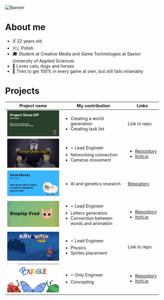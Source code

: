 ![Banner](https://github.com/kamuuucka/kamuuucka/assets/44843812/59bd9b46-b5f9-40ff-8099-f1b382574a06)

<h1>About me</h1>

<ul>
  <li>✌️ 22 years old</li>
  <li>🇵🇱 Polish</li>
  <li>🎓 Student at Creative Media and Game Technologies at Saxion University of Applied Sciences</li>
  <li>🌿 Loves cats, dogs and horses</li>
  <li>👾 Tries to get 100% in every game at own, but still fails miserably</li>
</ul>

<h1>Projects</h1>

| Project name | My contribution | Links |
| ------------- | ------------- | ------------- |
| <img src="./assets/showOff.png" width="300px">  | <ul><li>Creating a world generation</li> <li>Creating task list</li>  | Link to repo |
| <img src="./assets/innovation.png" width="300px">  | <ul><li>⭐️ Lead Engineer</li><li>Networking connection</li><li>Cameras movement</li> |<ul><li>[Repository](https://github.com/kamuuucka/Project-Innovation)</li> <li>[Itchi.io](https://plamczak66.itch.io/escape-baba-yaga)</li>|
| <img src="./assets/smartBoats.png" width="300px">  | <ul><li>AI and genetics research</li> | [Repository](https://github.com/kamuuucka/SmartBoats) |
| <img src="./assets/startUp.png" width="300px">  | <ul><li>⭐️ Lead Engineer</li><li>Letters generation</li><li>Connection between words and animation</li> | <ul><li>[Repository](https://github.com/kamuuucka/Project-Start-Up/tree/master)</li> <li>[Itchi.io](https://plamczak66.itch.io/stepup-fred)</li> |
| <img src="./assets/finalApproach.png" width="300px">  | <ul><li>⭐️ Lead Engineer</li><li>Physics</li><li>Sprites placement</li> | Link to repo |
| <img src="./assets/gameJamBugs.png" width="300px"> | <ul><li>⭐️ Only Engineer </li><li>Concepting</li> | <ul><li>[Repository](https://github.com/kamuuucka/GameJamBugs)</li> <li>[Itchi.io](https://plamczak66.itch.io/buggle)</li> |
  

<!--
**kamuuucka/kamuuucka** is a ✨ _special_ ✨ repository because its `README.md` (this file) appears on your GitHub profile.

Here are some ideas to get you started:

- 🔭 I’m currently working on ...
- 🌱 I’m currently learning ...
- 👯 I’m looking to collaborate on ...
- 🤔 I’m looking for help with ...
- 💬 Ask me about ...
- 📫 How to reach me: ...
- 😄 Pronouns: ...
- ⚡ Fun fact: ...
-->
